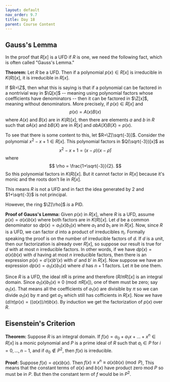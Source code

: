 ```yaml
---
layout: default
nav_order: 9.7
title: Day 18
parent: Course Content
---
```


## Gauss's Lemma

In the proof that $R[x]$ is a UFD if $R$ is one, we need the following fact, which is
often called "Gauss's Lemma."

**Theorem:** Let $R$ be a UFD.  Then if a polynomial $p(x)\in R[x]$ is irreducible in $K(R)[x]$,
it is irreducible in $R[x]$.

If $R=\Z$, then what this is saying is that if a polynomial can be factored in a nontrivial way
in $\Q[x]$ -- meaning using polynomial factors whose coefficients have denominators -- then it can
be factored in $\Z[x]$, meaning without denominators.  More precisely, if $p(x)\in R[x]$ and
$$
p(x)=A(x)B(x)
$$
where $A(x)$ and $B(x)$ are in $K(R)[x]$, then there are elements $a$ and $b$ in $R$ such that
$aA(x)$ and $bB(X)$ are in $R[x]$ and $abA(X)B(X)=p(x)$.

To see that there is some content to this, let $R=\Z[\sqrt{-3}]$.  Consider the polynomial $x^2-x+1\in R[x]$.
This polynomial factors in $Q(\sqrt{-3})[x]$ as
$$
x^2-x+1=(x-\rho)(x-\bar{\rho})
$$
where
$$
\rho = \frac{1+\sqrt{-3}}{2}.
$$
So this polynomial factors in $K(R)[x]$.  But it cannot factor in $R[x]$ because it's monic and the roots don't lie in $R[x]$.

This means $R$ is not a UFD and in fact the idea generated by $2$ and $1+\sqrt{-3}$ is not principal.

However, the ring $\Z[\rho]$ *is* a PID.

**Proof of Gauss's Lemma:** Given $p(x)$ in $R[x]$, where $R$ is a UFD,  assume $p(x)=a(x)b(x)$ where
both factors are in $K(R)[x]$.  Let $d$ be a common denominator so $dp(x)=a_1(x)b_1(x)$ where $a_1$ and $b_1$
are in $R[x]$.  Now, since $R$ is a UFD, we can factor $d$ into a product of irreducibles $\pi_{i}$.  Formally
speaking the proof is on the number of irreducible factors of $d$.  If $d$ is a unit, then our factorization
is already over $R[x]$, so suppose our result is true for $d$ with at most $n$ irreducible factors. In other words,
if we have $dp(x)=a(x)b(x)$ with $d$ having at most $n$ irreducible factors, then there is an expression
$p(x)=a'(x)b'(x)$ with $a'$ and $b'$ in $R[x]$.  Now
suppose we have an expression $dp(x)=a_1(x)b_1(x)$ where $d$ has $n+1$ factors.  Let $\pi$ be one them. 

Since $R$ is a UFD, the ideal $\pi R$ is prime and therefore $(R/\pi R)[x]$ is an integral domain.
Since $a_1(x)b_1(x)\equiv 0\pmod{\pi R[x]}$, one of them must be zero; say $a_1(x)$.  That means
all the coefficients of $a_1(x)$ are divisible by $\pi$ so we can divide $a_1(x)$ by $\pi$ and get $a_2$
which still has cofficients in $R[x]$.  Now we have $(d/\pi)p(x)=((a(x))/\pi)b(x)$.  By induction we get
the factorization of $p(x)$ over $R$.

## Eisenstein's Criterion

**Theorem:** Suppose $R$ is an integral domain. If $f(x)=a_0+a_1 x+\ldots + x^n\in R[x]$ is a monic polynomial
and $P$ is a prime ideal of $R$ such that $a_i\in P$ for $i=0,\ldots, n-1$, and if $a_0\not\in P^2$,
then $f(x)$ is irreducible. 

**Proof:** Suppose $f(x)=a(x)b(x)$.  Then $f(x)\equiv x^n\equiv a(x)b(x)\pmod{P}$,  This means that
the constant terms of $a(x)$ and $b(x)$ have product zero mod $P$ so must be in $P$.  But then the constant
term of $f$ would be in $P^2$. 